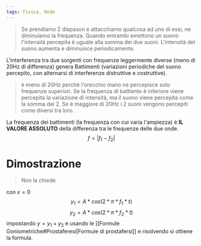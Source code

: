 ```yaml
---
tags: fisica, Onde
---
```

>Se prendiamo 2 diapason e attacchiamo qualcosa ad uno di essi, ne diminuiamo la frequenza. Quando entrambi emettono un suono l'intensità percepita è uguale alla somma dei due suoni. L'intensità del suono aumenta e diminuisce periodicamente.

L'interferenza tra due sorgenti con frequenze leggermente diverse (meno di 20Hz di differenza) genera Battimenti (variazioni periodiche del suono percepito, con alternarsi di interferenze distruttive e costruttive).
>è meno di 20Hz perchè l'orecchio mano ne percepisce solo frequenze superiori. Se la frequenza di battiento è inferiore viene percepita la variazione di intensità, ma il suono viene percepita come la somma dei 2.
>Se è maggiore di 20Hz i 2 suoni vengono percepiti come diversi tra loro.

La frequenza dei battimenti (la frequenza con cui varia l'ampiezza) è __IL VALORE ASSOLUTO__ della differenza tra le frequenze delle due onde.
$$
f=|f_1-f_2|
$$
# Dimostrazione
>Non la chiede

con $x=0$ 
$$
y_1=A*cos(2*\pi*f_1*t)
$$
$$
y_2=A*cos(2*\pi*f_2*t)
$$
impostando $y=y_1+y_2$ e usando le [[Formule Goniometriche#Prostaferesi|Formule di prostafersi]] e risolvendo si ottiene la formula.

